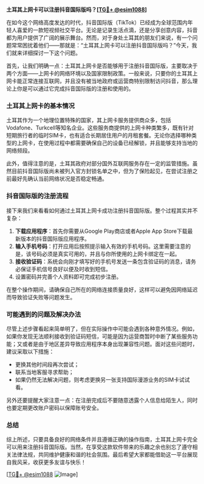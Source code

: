 **土耳其上网卡可以注册抖音国际版吗？[[TG💪+ @esim1088](https://t.me/s/esim1088)]**

在如今这个网络高度发达的时代，抖音国际版（TikTok）已经成为全球范围内年轻人喜爱的一款短视频社交平台。无论是记录生活点滴，还是分享创意内容，抖音都为用户提供了广阔的展示舞台。然而，对于身处土耳其的朋友们来说，有一个问题常常困扰着他们——那就是：“土耳其上网卡可以注册抖音国际版吗？”今天，我们就来详细探讨一下这个问题。

首先，让我们明确一点：土耳其上网卡是否能够用于注册抖音国际版，主要取决于两个方面——上网卡的网络环境以及国家限制政策。一般来说，只要你的土耳其上网卡能正常连接互联网，并且没有被当地政府或运营商特别限制访问抖音，那么理论上你是可以通过它完成抖音国际版的注册和使用的。

### 土耳其上网卡的基本情况

土耳其作为一个地理位置特殊的国家，其上网卡服务提供商众多，包括Vodafone、Turkcell等知名企业。这些服务商提供的上网卡种类繁多，既有针对短期旅行者的临时SIM卡，也有适合长期居住用户的月租套餐。无论你选择哪种类型的上网卡，在使用过程中都需要确保自己的设备已经解锁，并且能够支持当地的网络频段。

此外，值得注意的是，土耳其政府对部分国外互联网服务存在一定的监管措施。虽然目前抖音国际版尚未被列入官方封锁名单之中，但为了保险起见，在尝试注册之前最好先确认当前网络状况是否稳定畅通。

### 抖音国际版的注册流程

接下来我们来看看如何通过土耳其上网卡成功注册抖音国际版。整个过程其实并不复杂：

1. **下载应用程序**：首先你需要从Google Play商店或者Apple App Store下载最新版本的抖音国际版应用程序。
2. **输入手机号码**：打开应用后按照提示输入有效的手机号码。这里需要注意的是，该号码必须是真实可用的，并且与你所使用的上网卡绑定在一起。
3. **接收验证码**：系统会向刚才填写好的手机号发送一条包含验证码的消息，请务必保证手机信号良好以便及时收到短信。
4. 设置密码并完善个人资料即可完成初步注册。

在整个操作期间，请确保自己所在的网络连接质量良好，这样可以避免因网络延迟而导致验证失败等问题发生。

### 可能遇到的问题及解决办法

尽管上述步骤看起来简单明了，但在实际操作中可能会遇到各种意外情况。例如，如果你发现无法顺利接收到验证码短信，可能是因为运营商暂时中断了某些服务功能；又或者是由于地区差异导致应用程序本身出现兼容性问题。面对这些问题时，建议采取以下措施：

- 更换其他时间段再次尝试；
- 联系当地客服寻求帮助；
- 如果仍然无法解决问题，则考虑更换另一张支持国际漫游业务的SIM卡试试看。

另外还要提醒大家注意一点：在注册完成后不要随意透露个人信息给陌生人，同时也要定期更改账户密码以保障账号安全。

### 总结

综上所述，只要具备良好的网络条件并且遵循正确的操作指南，土耳其上网卡完全可以用来注册抖音国际版。当然，在享受这款软件带来的乐趣之余也别忘了遵守相关法律法规，共同维护健康和谐的社会氛围。最后希望大家都能借助这一平台展现自我风采，收获更多友谊与快乐！

[[TG💪+ @esim1088](https://t.me/s/esim1088) ![Image](https://i.postimg.cc/4NQfJmqS/Snipaste-2025-05-13-00-14-12.png)]